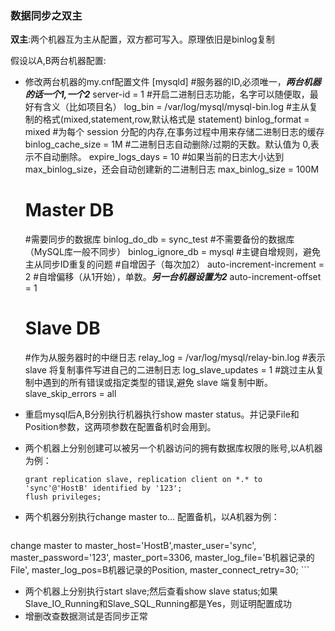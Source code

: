 ### 数据同步之双主

**双主**:两个机器互为主从配置，双方都可写入。原理依旧是binlog复制


假设以A,B两台机器配置:
+ 修改两台机器的my.cnf配置文件
  [mysqld]
  #服务器的ID,必须唯一，***两台机器的话一个1,一个2***
  server-id		= 1
  #开启二进制日志功能，名字可以随便取，最好有含义（比如项目名）
  log_bin			= /var/log/mysql/mysql-bin.log
  #主从复制的格式(mixed,statement,row,默认格式是 statement)
  binlog_format	        = mixed
  #为每个 session 分配的内存,在事务过程中用来存储二进制日志的缓存
  binlog_cache_size	= 1M
  #二进制日志自动删除/过期的天数。默认值为 0,表示不自动删除。
  expire_logs_days	= 10
  #如果当前的日志大小达到max_binlog_size，还会自动创建新的二进制日志
  max_binlog_size  	= 100M
   
  # Master DB #
  #需要同步的数据库
  binlog_do_db		    = sync_test
  #不需要备份的数据库（MySQL库一般不同步）
  binlog_ignore_db	    = mysql
  #主键自增规则，避免主从同步ID重复的问题
  #自增因子（每次加2）
  auto-increment-increment    = 2
  #自增偏移（从1开始），单数。***另一台机器设置为2***
  auto-increment-offset	    = 1
   
  # Slave DB #
  #作为从服务器时的中继日志
  relay_log		= /var/log/mysql/relay-bin.log
  #表示 slave 将复制事件写进自己的二进制日志
  log_slave_updates	= 1
  #跳过主从复制中遇到的所有错误或指定类型的错误,避免 slave 端复制中断。
  slave_skip_errors	= all
+ 重启mysql后A,B分别执行机器执行show master status。并记录File和Position参数，这两项参数在配置备机时会用到。
+ 两个机器上分别创建可以被另一个机器访问的拥有数据库权限的账号,以A机器为例：
    ```
    grant replication slave, replication client on *.* to 'sync'@'HostB' identified by '123';
    flush privileges;
    ```
+ 两个机器分别执行change master to... 配置备机，以A机器为例：
    ```
change master to master_host='HostB',master_user='sync', master_password='123', master_port=3306, master_log_file='B机器记录的File', master_log_pos=B机器记录的Position, master_connect_retry=30;
    ```
+ 两个机器上分别执行start slave;然后查看show slave status;如果Slave_IO_Running和Slave_SQL_Running都是Yes，则证明配置成功
+ 增删改查数据测试是否同步正常